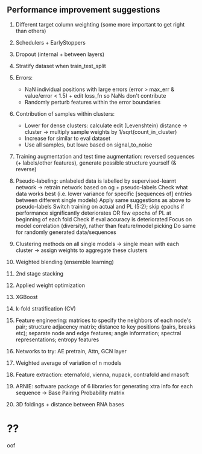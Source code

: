 ## Performance improvement suggestions

1. Different target column weighting (some more important to get right than others)

2. Schedulers + EarlyStoppers

3. Dropout (internal + between layers)

4. Stratify dataset when train_test_split

5. Errors: 
    - NaN individual positions with large errors (error > max_err & value/error < 1.5) + edit loss_fn so NaNs don't contribute
    - Randomly perturb features within the error boundaries

6. Contribution of samples within clusters: 
    - Lower for dense clusters: calculate edit (Levenshtein) distance -> cluster -> multiply sample weights by 1/sqrt(count_in_cluster)
    - Increase for similar to eval dataset
    - Use all samples, but lowe based on signal_to_noise


8. Training augmentation and test time augmentation: reversed sequences (+ labels/other features), generate possible structure yourself (& reverse)

9. Pseudo-labeling: unlabeled data is labelled by supervised-learnt network -> retrain network based on og + pseudo-labels
    Check what data works best (i.e. lower variance for specific [sequences of] entries between different single models) 
    Apply same suggestions as above to pseudo-labels
    Switch training on actual and PL (5:2); skip epochs if performance significantly deteriorates OR few epochs of PL at beginning of each fold
    Check if eval accuracy is deteriorated
    Focus on model correlation (diversity), rather than feature/model picking
    Do same for randomly generated data/sequences

10. Clustering methods on all single models -> single mean with each cluster -> assign weights to aggregate these clusters

11. Weighted blending (ensemble learning)

12. 2nd stage stacking

13. Applied weight optimization

14. XGBoost

15. k-fold stratification (CV)

16. Feature engineering: matrices to specify the neighbors of each node's pair; structure adjacency matrix; distance to key positions (pairs, breaks etc); separate node and edge features; angle information; spectral representations; entropy features

17. Networks to try: AE pretrain, Attn, GCN layer

18. Weighted average of variation of n models

19. Feature extraction: eternafold, vienna, nupack, contrafold and rnasoft

20. ARNIE: software package of 6 libraries for generating xtra info for each sequence -> Base Pairing Probability matrix

21. 3D foldings + distance between RNA bases



# ??

oof